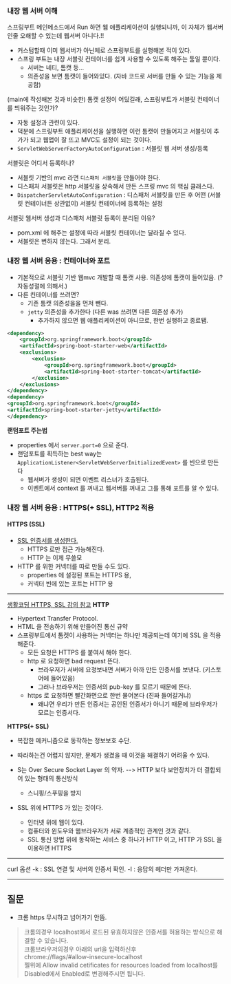 ### 내장 웹 서버 이해

스프링부트 메인메소드에서 Run 하면 웹 애플리케이션이 실행되니까, 이 자체가 웹서버인줄 오해할 수 있는데 웹서버 아니다.!!

- 커스텀할때 이미 웹서버가 아닌체로 스프링부트를 실행해본 적이 있다.
- 스프링 부트는 내장 서블릿 컨테이너를 쉽게 사용할 수 있도록 해주는 툴일 뿐이다.
    - 서버는 네티, 톰캣 등...
    - 의존성을 보면 톰캣이 들어와있다. (자바 코드로 서버를 만들 수 있는 기능을 제공함)

(main에 작성해본 것과 비슷한) 톰캣 설정이 어딨길래, 스프링부트가 서블릿 컨테이너를 띄워주는 것인가?

- 자동 설정과 관련이 있다.
- 덕분에 스프링부트 애플리케이션을 실행하면 이런 톰캣이 만들어지고 서블릿이 추가가 되고 웹앱이 잘 뜨고 MVC도 설정이 되는 것이다.
- `ServletWebServerFactoryAutoConfiguration` : 서블릿 웹 서버 생성/등록

서블릿은 어디서 등록하나?

- 서블릿 기반의 mvc 라면 `디스패처 서블릿`을 만들어야 한다.
- 디스패처 서블릿은 http 서블릿을 상속해서 만든 스프링 mvc 의 핵심 클래스다.
- `DispatcherServletAutoConfiguration` : 디스패처 서블릿을 만든 후 어떤 (서블릿 컨테이너든 상관없이) 서블릿 컨테이너에 등록하는 설정

서블릿 웹서버 생성과 디스패처 서블릿 등록이 분리된 이유?

- pom.xml 에 해주는 설정에 따라 서블릿 컨테이너는 달라질 수 있다.
- 서블릿은 변하지 않는다. 그래서 분리.

### 내장 웹 서버 응용 : 컨테이너와 포트

- 기본적으로 서블릿 기반 웹mvc 개발할 때 톰캣 사용. 의존성에 톰캣이 들어있음. (? 자동성절에 의해서.)
- 다른 컨테이너를 쓰려면?
    - 기존 톰캣 의존성을을 먼저 뺀다.
    - `jetty` 의존성을 추가한다 (다른 was 쓰려면 다른 의존성 추가)
      - 추가하지 않으면 웹 애플리케이션이 아니므로, 한번 실행하고 종료됌.

```xml
<dependency>
    <groupId>org.springframework.boot</groupId>
    <artifactId>spring-boot-starter-web</artifactId>
    <exclusions>
        <exclusion>
            <groupId>org.springframework.boot</groupId>
            <artifactId>spring-boot-starter-tomcat</artifactId>
        </exclusion>
    </exclusions>
</dependency>
<dependency>
<groupId>org.springframework.boot</groupId>
<artifactId>spring-boot-starter-jetty</artifactId>
</dependency>
```

**랜덤포트 주는법**
- properties 에서 `server.port=0` 으로 준다.
- 랜덤포트를 획득하는 best way는 `ApplicationListener<ServletWebServerInitializedEvent>` 를 빈으로 만든다
  - 웹서버가 생성이 되면 이벤트 리스너가 호출된다.
  - 이벤트에서 context 를 꺼내고 웹서버를 꺼내고 그를 통해 포트를 알 수 있다.


### 내장 웹 서버 응용 : HTTPS(+ SSL), HTTP2 적용

#### HTTPS (SSL)
- [SSL 인증서를 생성한다.](https://gist.github.com/keesun/f93f0b83d7232137283450e08a53c4fd)
  - HTTPS 로만 접근 가능해진다.
  - HTTP 는 이제 무쓸모
- HTTP 를 위한 커넥터를 따로 만들 수도 있다.
  - properties 에 설정된 포트는 HTTPS 용,
  - 커넥터 빈에 있는 포트는 HTTP 용

--- 
[생활코딩 HTTPS, SSL 강의 참고](https://opentutorials.org/course/228/4894)
**HTTP** 
- Hypertext Transfer Protocol. 
- HTML 을 전송하기 위해 만들어진 통신 규약
- 스프링부트에서 톰켓이 사용하는 커넥터는 하나만 제공되는데 여기에 SSL 을 적용해준다. 
  - 모든 요청은 HTTPS 를 붙여서 해야 한다.
  - http 로 요청하면 bad request 뜬다.
    - 브라우저가 서버에 요청보내면 서버가 아까 만든 인증서를 보낸다. (키스토어에 들어있음)
    - 그러나 브라우저는 인증서의 pub-key 를 모르기 때문에 뜬다.
  - https 로 요청하면 빨간화면으로 한번 물어본다 (진짜 들어갈거냐)
    - 왜냐면 우리가 만든 인증서는 공인된 인증서가 아니기 때문에 브라우저가 모르는 인증서다.

**HTTPS(+ SSL)**
- 복잡한 메커니즘으로 동작하는 정보보호 수단.
- 따라하는건 어렵지 않지만, 문제가 생겼을 때 이것을 해결하기 어려울 수 있다.
- S는  Over Secure Socket Layer 의 약자. --> HTTP 보다 보안장치가 더 결합되어 있는 형태의 통신방식
  - 스니핑/스푸핑을 방지
  
- SSL 위에 HTTPS 가 있는 것이다. 
  - 인터넷 위에 웹이 있다.
  - 컴퓨터와 윈도우와 웹브라우저가 서로 계층적인 관계인 것과 같다.
  - SSL 통신 방법 위에 동작하는 서비스 중 하나가 HTTP 이고, HTTP 가 SSL 을 이용하면 HTTPS
--- 

curl 옵션
-k : SSL 연결 및 서버의 인증서 확인.
-I : 응답의 헤더만 가져온다.

---

## 질문
- 크롬  https  무시하고 넘어가기 안뜸.
> 크롬의경우 localhost에서 로드된 유효하지않은 인증서를 허용하는 방식으로 해결할 수 있습니다.  
크롬브라우저의경우 아래의 url을 입력하신후  
chrome://flags/#allow-insecure-localhost  
젤위에 Allow invalid cetificates for resources loaded from localhost를 Disabled에서 Enabled로 변경해주시면 됩니다.  
